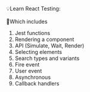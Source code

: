 💡Learn React Testing:
<br/>
<br/>
🎯Which includes
<br/>

1. Jest functions
   <br/>
2. Rendering a component
   <br/>
3. API (Simulate, Wait, Render)
   <br/>
4. Selecting elements
   <br/>
5. Search types and variants
   <br/>
6. Fire event
   <br/>
7. User event
   <br/>
8. Asynchronous
   <br/>
9. Callback handlers
   <br/>
